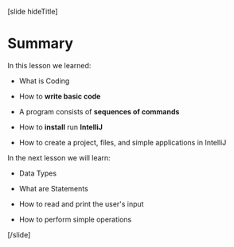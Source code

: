 [slide hideTitle]
# Summary

In this lesson we learned: 

- What is Coding

- How to **write basic code**

- A program consists of **sequences of commands**

- How to **install** run **IntelliJ**

- How to create a project, files, and simple applications in IntelliJ

In the next lesson we will learn:

- Data Types

- What are Statements

- How to read and print the user's input

- How to perform simple operations

[/slide]